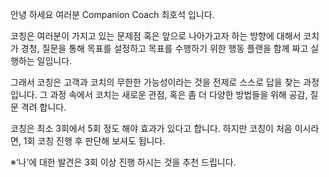 안녕 하세요 여러분 Companion Coach 최호석 입니다.

코칭은 여러분이 가지고 있는 문제점 혹은 앞으로 나아가고자 하는 방향에 대해서 코치가 경청, 질문을 통해 목표를 설정하고 목표를 수행하기 위한 행동 플랜을 함께 짜고 실행하는 일입니다.

그래서 코칭은 고객과 코치의 무한한 가능성이라는 것을 전제로 스스로 답을 찾는 과정입니다. 그 과정 속에서 코치는 새로운 관점, 혹은 좀 더 다양한 방법들을 위해 공감, 질문 격려 합니다.

코칭은 최소 3회에서 5회 정도 해야 효과가 있다고 합니다. 하지만 코칭이 처음 이시라면, 1회 코칭 진행 후 판단해 보셔도 됩니다.

※‘나’에 대한 발견은 3회 이상 진행 하시는 것을 추천 드립니다.
